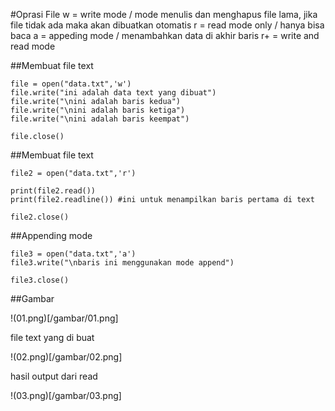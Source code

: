 #Oprasi File
w = write mode / mode menulis dan menghapus file lama, jika file tidak ada maka akan dibuatkan otomatis
r = read mode only / hanya bisa baca
a = appeding mode / menambahkan data di akhir baris
r+ = write and read mode

##Membuat file text

	file = open("data.txt",'w')
	file.write("ini adalah data text yang dibuat")
	file.write("\nini adalah baris kedua")
	file.write("\nini adalah baris ketiga")
	file.write("\nini adalah baris keempat")

	file.close()

##Membuat file text

	file2 = open("data.txt",'r')

	print(file2.read())
	print(file2.readline()) #ini untuk menampilkan baris pertama di text

	file2.close()

##Appending mode

	file3 = open("data.txt",'a')
	file3.write("\nbaris ini menggunakan mode append")

	file3.close()

##Gambar

!(01.png)[/gambar/01.png]

file text yang di buat 

!(02.png)[/gambar/02.png]

hasil output dari read

!(03.png)[/gambar/03.png]